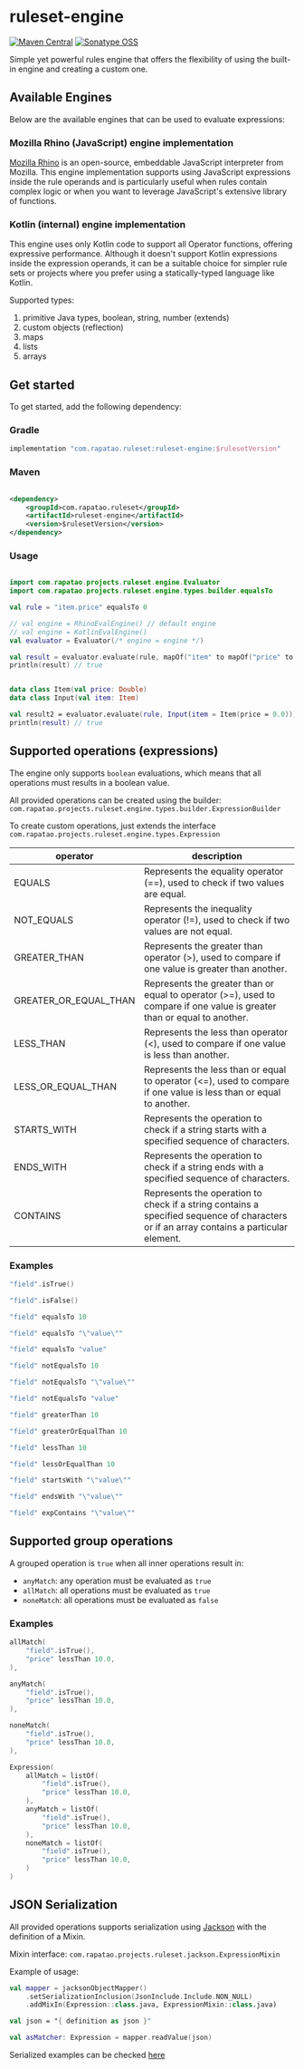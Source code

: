 # ruleset-engine

[![Maven Central](https://img.shields.io/maven-central/v/com.rapatao.ruleset/ruleset-engine.svg?label=Maven%20Central)](https://search.maven.org/search?q=g:com.rapatao.ruleset%20AND%20a:ruleset-engine)
[![Sonatype OSS](https://img.shields.io/nexus/r/com.rapatao.ruleset/ruleset-engine?label=Sonatype%20OSS&server=https%3A%2F%2Foss.sonatype.org)](https://ossindex.sonatype.org/component/pkg:maven/com.rapatao.ruleset/ruleset-engine)

Simple yet powerful rules engine that offers the flexibility of using the built-in engine and creating a custom one.

## Available Engines

Below are the available engines that can be used to evaluate expressions:

### Mozilla Rhino (JavaScript) engine implementation

[Mozilla Rhino](https://github.com/mozilla/rhino) is an open-source, embeddable JavaScript interpreter from Mozilla.
This engine implementation supports using JavaScript expressions inside the rule operands and is particularly useful
when rules contain complex logic or when you want to leverage JavaScript's extensive library of functions.

### Kotlin (internal) engine implementation

This engine uses only Kotlin code to support all Operator functions, offering expressive performance. Although it
doesn't support Kotlin expressions inside the expression operands, it can be a suitable choice for simpler rule sets or
projects where you prefer using a statically-typed language like Kotlin.

Supported types:

1. primitive Java types, boolean, string, number (extends)
2. custom objects (reflection)
3. maps
4. lists
5. arrays

## Get started

To get started, add the following dependency:

### Gradle

```groovy
implementation "com.rapatao.ruleset:ruleset-engine:$rulesetVersion"
```

### Maven

```xml

<dependency>
    <groupId>com.rapatao.ruleset</groupId>
    <artifactId>ruleset-engine</artifactId>
    <version>$rulesetVersion</version>
</dependency>
```

### Usage

```kotlin

import com.rapatao.projects.ruleset.engine.Evaluator
import com.rapatao.projects.ruleset.engine.types.builder.equalsTo

val rule = "item.price" equalsTo 0

// val engine = RhinoEvalEngine() // default engine
// val engine = KotlinEvalEngine()
val evaluator = Evaluator(/* engine = engine */)

val result = evaluator.evaluate(rule, mapOf("item" to mapOf("price" to 0)))
println(result) // true


data class Item(val price: Double)
data class Input(val item: Item)

val result2 = evaluator.evaluate(rule, Input(item = Item(price = 0.0)))
println(result) // true
```

## Supported operations (expressions)

The engine only supports `boolean` evaluations, which means that all operations must results in a boolean value.

All provided operations can be created using the
builder: `com.rapatao.projects.ruleset.engine.types.builder.ExpressionBuilder`

To create custom operations, just extends the interface `com.rapatao.projects.ruleset.engine.types.Expression`

| operator              | description                                                                                                                             |
|-----------------------|-----------------------------------------------------------------------------------------------------------------------------------------|
| EQUALS                | Represents the equality operator (==), used to check if two values are equal.                                                           |
| NOT_EQUALS            | Represents the inequality operator (!=), used to check if two values are not equal.                                                     |
| GREATER_THAN          | Represents the greater than operator (>), used to compare if one value is greater than another.                                         |
| GREATER_OR_EQUAL_THAN | Represents the greater than or equal to operator (>=), used to compare if one value is greater than or equal to another.                |
| LESS_THAN             | Represents the less than operator (<), used to compare if one value is less than another.                                               |
| LESS_OR_EQUAL_THAN    | Represents the less than or equal to operator (<=), used to compare if one value is less than or equal to another.                      |
| STARTS_WITH           | Represents the operation to check if a string starts with a specified sequence of characters.                                           |
| ENDS_WITH             | Represents the operation to check if a string ends with a specified sequence of characters.                                             |
| CONTAINS              | Represents the operation to check if a string contains a specified sequence of characters or if an array contains a particular element. |

### Examples

````kotlin
"field".isTrue()

"field".isFalse()

"field" equalsTo 10

"field" equalsTo "\"value\""

"field" equalsTo "value"

"field" notEqualsTo 10

"field" notEqualsTo "\"value\""

"field" notEqualsTo "value"

"field" greaterThan 10

"field" greaterOrEqualThan 10

"field" lessThan 10

"field" lessOrEqualThan 10

"field" startsWith "\"value\""

"field" endsWith "\"value\""

"field" expContains "\"value\""
````

## Supported group operations

A grouped operation is `true` when all inner operations result in:

* `anyMatch`: any operation must be evaluated as `true`
* `allMatch`: all operations must be evaluated as `true`
* `noneMatch`: all operations must be evaluated as `false`

### Examples

````kotlin
allMatch(
    "field".isTrue(),
    "price" lessThan 10.0,
),

anyMatch(
    "field".isTrue(),
    "price" lessThan 10.0,
),

noneMatch(
    "field".isTrue(),
    "price" lessThan 10.0,
),

Expression(
    allMatch = listOf(
        "field".isTrue(),
        "price" lessThan 10.0,
    ),
    anyMatch = listOf(
        "field".isTrue(),
        "price" lessThan 10.0,
    ),
    noneMatch = listOf(
        "field".isTrue(),
        "price" lessThan 10.0,
    )
)
````

## JSON Serialization

All provided operations supports serialization using [Jackson](https://github.com/FasterXML/jackson) with the definition
of a Mixin.

Mixin interface: `com.rapatao.projects.ruleset.jackson.ExpressionMixin`

Example of usage:

```kotlin
val mapper = jacksonObjectMapper()
    .setSerializationInclusion(JsonInclude.Include.NON_NULL)
    .addMixIn(Expression::class.java, ExpressionMixin::class.java)

val json = "{ definition as json }"

val asMatcher: Expression = mapper.readValue(json)
```

Serialized examples can be checked [here](JSON.md)
